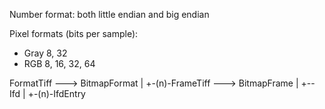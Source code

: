 Number format: both little endian and big endian

Pixel formats (bits per sample):
* Gray 8, 32
* RGB 8, 16, 32, 64

FormatTiff ---> BitmapFormat
 |
 +-(n)-FrameTiff ---> BitmapFrame
       |
       +--Ifd
          |
          +-(n)-IfdEntry